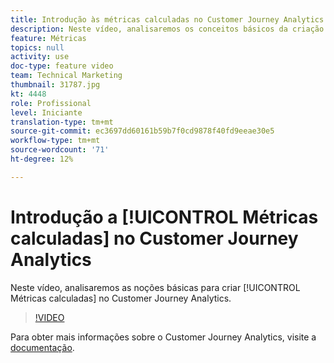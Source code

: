 ```yaml
---
title: Introdução às métricas calculadas no Customer Journey Analytics
description: Neste vídeo, analisaremos os conceitos básicos da criação de Métricas calculadas no Adobe Customer Journey Analytics.
feature: Métricas
topics: null
activity: use
doc-type: feature video
team: Technical Marketing
thumbnail: 31787.jpg
kt: 4448
role: Profissional
level: Iniciante
translation-type: tm+mt
source-git-commit: ec3697dd60161b59b7f0cd9878f40fd9eeae30e5
workflow-type: tm+mt
source-wordcount: '71'
ht-degree: 12%

---
```



# Introdução a [!UICONTROL Métricas calculadas] no Customer Journey Analytics

Neste vídeo, analisaremos as noções básicas para criar [!UICONTROL Métricas calculadas] no Customer Journey Analytics.

>[!VIDEO](https://video.tv.adobe.com/v/31787/?quality=12)

Para obter mais informações sobre o Customer Journey Analytics, visite a [documentação](https://docs.adobe.com/content/help/pt-BR/analytics-platform/using/cja-landing.html).
